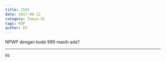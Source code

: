 ```yaml
---
title: 1541
date: 2017-06-12
category: Tanya-SC
tags: KUP
author: EG
---
```


NPWP dengan kode 999 masih ada?

---



`EG`
